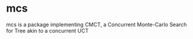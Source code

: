 # mcs
mcs is a package implementing CMCT, a Concurrent Monte-Carlo Search for Tree akin to a concurrent UCT
